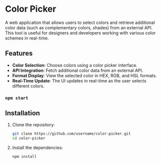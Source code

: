 # Color Picker

A web application that allows users to select colors and retrieve additional color data (such as complementary colors, shades) from an external API. This tool is useful for designers and developers working with various color schemes in real-time.

## Features
- **Color Selection**: Choose colors using a color picker interface.
- **API Integration**: Fetch additional color data from an external API.
- **Format Display**: View the selected color in HEX, RGB, and HSL formats.
- **Real-Time Update**: The UI updates in real-time as the user selects different colors.

### `npm start`

## Installation
1. Clone the repository:
   ```bash
   git clone https://github.com/username/color-picker.git
   cd color-picker

2. Install the dependencies:
   ```bash
   npm install

